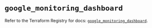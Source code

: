 # `google_monitoring_dashboard`

Refer to the Terraform Registry for docs: [`google_monitoring_dashboard`](https://registry.terraform.io/providers/hashicorp/google-beta/6.43.0/docs/resources/google_monitoring_dashboard).
